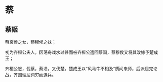 # 蔡

## 蔡姬

蔡哀侯之女，蔡穆侯之妹；

初为齐桓公夫人，因荡舟戏水过甚而被齐桓公遣回蔡国，蔡穆侯又将其改嫁予楚成王；

齐桓公怒，伐蔡，蔡溃，又伐楚，楚成王以“风马牛不相及”质问来师，后派屈完论战，齐国理屈词穷而退兵。
